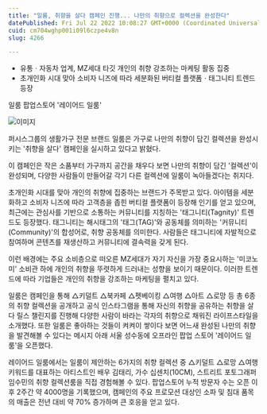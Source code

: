 ```yaml
---
title: "일룸, 취향을 살다 캠페인 진행... 나만의 취향으로 컬렉션을 완성한다"
datePublished: Fri Jul 22 2022 10:08:27 GMT+0000 (Coordinated Universal Time)
cuid: cm704wghp001i09l6czpe4v8n
slug: 4266

---
```



- 유통ㆍ자동차 업계, MZ세대 타깃 개인의 취향 강조하는 마케팅 활동 집중
- 초개인화 시대 맞아 소비자 니즈에 따라 세분화된 버티컬 플랫폼ㆍ태그니티 트렌드 등장

일룸 팝업스토어 '레이어드 일룸'

![이미지](https://cdn.hashnode.com/res/hashnode/image/upload/v1739257317483/bb77e214-1560-4b06-a8eb-946477810573.jpeg)

퍼시스그룹의 생활가구 전문 브랜드 일룸은 가구로 나만의 취향이 담긴 컬렉션을 완성시키는 '취향을 살다' 캠페인을 실시하고 있다고 밝혔다.

이 캠페인은 작은 소품부터 가구까지 공간을 채우다 보면 나만의 취향이 담긴 '컬렉션'이 완성되며, 다양한 사람들이 만들어갈 각기 다른 컬렉션에 일룸이 녹아들겠다는 취지다.

초개인화 시대를 맞아 개인의 취향에 집중하는 브랜드가 주목받고 있다. 아이템을 세분화하고 소비자 니즈에 따라 고객층을 좁힌 버티컬 플랫폼이 등장해 인기를 얻고 있으며, 최근에는 관심사를 기반으로 소통하는 커뮤니티를 지칭하는 '태그니티(Tagnity)' 트렌드도 등장했다. 태그니티는 해시태그의 '태그(TAG)'와 공동체를 의미하는 '커뮤니티(Community)'의 합성어로, 취향 공동체를 의미한다. 사람들은 태그니티에 자발적으로 참여하며 콘텐츠를 재생산하고 커뮤니티에 결속력을 갖게 된다.

이런 배경에는 주요 소비층으로 떠오른 MZ세대가 자기 자신을 가장 중요시하는 '미코노미' 소비관 하에 개인의 취향을 뚜렷하게 드러내는 성향을 보이기 때문이다. 이러한 트렌드에 따라 기업들은 개인의 취향을 강조하는 마케팅을 펼치고 있다.

일룸은 캠페인을 통해 △키덜트 △북카페 △펫베이킹 △여행 △아트 △로망 등 총 6종의 취향 컬렉션을 공개하고 공식 인스타그램을 통해 자신의 취향을 공유하는 취향을 살다 릴스 챌린지를 진행해 다양한 사람이 바라는 각자의 취향으로 채워진 라이프스타일을 소개했다. 또한 일룸은 좋아하는 것들이 켜켜이 쌓이다 보면 어느새 완성된 나만의 취향을 발견해볼 수 있다는 메시지 아래 서울 성수동에 오프라인 팝업 스토어 '레이어드 일룸'을 오픈했다.

레이어드 일룸에서는 일룸이 제안하는 6가지의 취향 컬렉션 중 △키덜트 △로망 △여행 키워드를 대표하는 아티스트인 배우 김태리, 가수 십센치(10CM), 스트리트 포토그래퍼 임수민의 취향 컬렉션룸을 직접 경험해볼 수 있다. 팝업스토어 누적 방문자 수는 오픈 이후 2주간 약 4000명을 기록했으며, 캠페인의 주요 프로모션 대상인 소파 및 침대 품목의 매출은 전년 대비 약 70% 증가하며 큰 호응을 얻고 있다.
